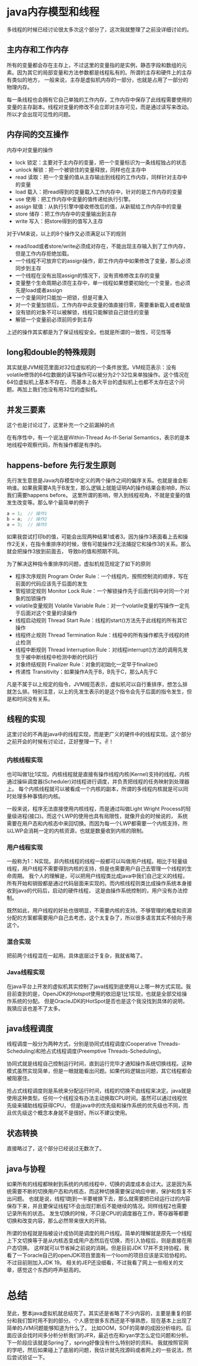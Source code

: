 # java内存模型和线程

多线程的时候已经讨论很太多次这个部分了，这次我就整理了之前没详细讨论的。

## 主内存和工作内存

所有的变量都会存在主存上，不过这里的变量指的是实例，静态字段和数组的元素。因为其它的局部变量和方法参数都是线程私有的。所谓的主存和硬件上的主存有类似的地方，
一般来说，主存是虚拟机内存的一部分，也就是占用了一部分的物理内存。

每一条线程也会拥有它自己单独的工作内存，工作内存中保存了此线程需要使用的变量的主存副本。线程对变量的修改不会立即对主存可见，而是通过读写来改动。
所以才会出现可见性的问题。

## 内存间的交互操作

内存中对变量的操作

- lock 锁定：主要对于主内存的变量，把一个变量标识为一条线程独占的状态
- unlock 解锁：把一个被锁住的变量释放，同样也在主存中
- read 读取：把一个变量的值从主存输出到线程的工作内存，同样针对主存中的变量
- load 载入：把read得到的变量载入工作内存中，针对的是工作内存的变量
- use 使用：把工作内存中变量的值传递给执行引擎。
- assign 赋值：从执行引擎中接收修改后的值，从新赋给工作内存中的变量
- store 储存：把工作内存中的变量输出到主存
- write 写入：把store得到的值写入主存

对于VM来说，以上的8个操作又必须满足以下的规则

- read/load或者store/write必须成对存在，不能出现主存输入到了工作内存，但是工作内存拒绝加载。
- 一个线程不可放弃它的assign操作，即工作内存中如果修改了变量，那么必须同步到主存
- 一个线程在没有出现assign的情况下，没有资格修改主存的变量
- 变量整个生命周期必须在主存中，单一线程如果想要初始化一个变量，也必须先是load或者assign
- 一个变量同时只能加一把锁，但是可重入
- 对一个变量加锁后，工作内存中此变量的值直接归零，需要重新载入或者赋值
- 没有锁的对象不可以被解锁，线程只能解锁自己锁住的变量
- 解锁一个变量前必须前同步到主存

上述的操作其实都是为了保证线程安全。也就是所谓的一致性，可见性等

## long和double的特殊规则

其实就是JVM规范里面对32位虚拟机的一个条件放宽。VM规范表示：没有volatile修饰的64位数据的读写操作可以被分为2个32位来单独操作。这个情况在64位虚拟机上基本不存在，
而基本上各大平台的虚拟机上也都不太存在这个问题。再加上我们也没有用32位的虚拟机。

## 并发三要素

这个也是讨论过了，这里补充一个之前漏掉的点

在有序性中，有一个说法是Within-Thread As-If-Serial Semantics，表示的是本地线程中观察代码，所有操作都是有序的。

## happens-before 先行发生原则

先行发生意思是Java内存模型中定义的两个操作之间的偏序关系。也就是谁会影响谁。如果我需要A先于B发生，那么逻辑上就能证明A的操作结果会影响B，所以我们需要happens before。
这里所谓的影响，带入到线程视角，不就是变量的值发生改变等。那么举个最简单的例子

```java
a = 1;  // 操作1
b = a;  // 操作2
a = 3;  // 操作3
```

如果我尝试打印b的值，可能会出现两种结果1或者3。因为操作3表面看上去和操作2无关，在指令重排序的时候，很有可能操作2无法捕捉它和操作3的关系。那么就会把操作3放到前面去，
导致b的值和预期不同。

为了解决这种指令重排序的问题，虚拟机规范规定了如下的原则

- 程序次序规则 Program Order Rule：一个线程内，按照控制流的顺序，写在前面的代码应该先于后面的发生
- 管程锁定规则 Monitor Lock Rule：一个解锁操作先于后面代码中对同一个对象的加锁操作
- volatile变量规则 Volatile Variable Rule：对一个volatile变量的写操作一定先于后面对这个变量的读操作
- 线程启动规则 Thread Start Rule：线程的start()方法先于此线程的所有其它操作
- 线程终止规则 Thread Termination Rule：线程中的所有操作都先于线程的终止检测
- 线程中断规则 Thread Interruption Rule：对线程interrupt()方法的调用先发生于被中断线程中检测中断的代码行
- 对象终结规则 Finalizer Rule：对象的初始化一定早于finalize()
- 传递性 Transitivity：如果操作A先于B，B先于C，那么A先于C

凡是不属于以上规定的指令，JVM规范表示，虚拟机可以自行重排序，想怎么排就怎么排。特别注意，以上的先发生表示的是这个指令会先于后面的指令发生，但是和时间没有关系。

## 线程的实现

这里讨论的不再是java中的线程实现，而是更广义的硬件中的线程实现。这个部分之前开会的时候有讨论过，正好整理一下。✌️！

### 内核线程实现

也可叫做1比1实现。内核线程就是直接有操作线程内核(Kernel)支持的线程。内核通过操纵调度器(Scheduler)对线程进行调度，并负责把线程的任务映射到处理器上。
每个内核线程就可以被看成一个内核的副本，所谓的多线程内核就是可以同时处理多种事情的内核。

一般来说，程序无法直接使用内核线程，而是通过叫做Light Wright Process的轻量级进程(接口)。而这个LWP的使用也具有局限性，就像开会的时候说的，
系统需要在用户态和内核态中来回切换。而因为每一个LWP都需要一个内核支持，所以LWP会消耗一定的内核资源，也就是数量收到内核的限制。

### 用户线程实现

一般称为1：N实现。非内核线程的线程一般都可以叫做用户线程。相比于轻量级线程，用户线程不需要得到内核的支持，但是也需要用户自己去管理一个线程的生命周期。
我个人的理解是，可以把用户线程类比成java中我们自己定义的线程，所有开始和销毁都是通过代码层面来实现的。而内核线程则类比成操作系统本身接收到java的代码后，启动的硬件线程，
这是由操作系统控制的，用户没有办法控制。

既然如此，用户线程的好处也很明显，不需要内核的支持。不够管理的难度和资源分配的方案都需要用户自己去考虑，这个太复杂了，所以很多语言其实不倾向于用这个。

### 混合实现

把前两个线程混在一起用。具体底层过于复杂，我就省略了。

### Java线程实现

在java平台上开发的虚拟机其实控制了java线程到底使用以上哪一种方式实现。我目前查到的是，OpenJDK的Hotspot使用的依旧是1比1实现，也就是全部交给操作系统的分配。
但是OracleJDK的HotSpot是否也是这个我没找到具体的说明，我猜应该也差不了太多。

## java线程调度

线程调度一般分为两种方式，分别是协同式线程调度(Cooperative Threads-Scheduling)和抢占式线程调度(Preemptive Threads-Scheduling)。

协同式就是线程自己控制运行时间，直到运行完毕才通知操作系统切换线程。这种模式虽然实现简单，但是一眼就能看出问题。如果代码逻辑出问题，其它线程都会被阻塞住。

抢占式线程调度则是系统来分配运行时间，线程的切换不由线程来决定。java就是使用这种类型。任何一个线程没有办法主动换取CPU时间。虽然可以通过线程优先级来辅助线程获得CPU，
但是java中的优先级和操作系统的优先级也不同，而且优先级这个概念本身就不是很好。所以不建议使用。

## 状态转换

直接略过了，这个部分已经说过无数次了。

## java与协程

如果所有的线程都映射到系统的内核线程中，切换的调度成本会过大。这是因为系统需要不断的切换用户态和内核态，而这种切换需要保证响应中断，保护和恢复不出问题。
也就是说，线程1跑到一半要被换下去，那么就需要把已经运行过的内容保存下来，并且要保证线程1不会出现打断后不能继续的情况。同样线程2也需要记录所有的状态。
发生切换的时候，不只是CPU的调度器在工作，寄存器等都要切换和改变内容，那么必然带来很大的开销。

所谓的协程就是指被设计成协同是调度的用户线程。简单的理解就是原先一个线程上下文切换等于是从内核态变成用户态然后在切换，而引入协程后，则是直接在用户态切换。
这样就可以节省掉之前说的消耗。但是目前JDK 17并不支持协程，我看了一下oracle自己的openJDK项目里面有一个loom的项目应该是实验协程的。不过目前刚加入JDK 19。
相关的JEP还没细看，不过我看了网上一些相关的文章，感觉这个东西的呼声挺高的。

# 总结

至此，整本java虚拟机就总结完了。其实还是省略了不少内容的，主要是重复的部分和我们暂时用不到的部分。个人感觉很多东西还是不够熟悉，现在基本上出现了简单的JVM问题能够知道为什么了。
比如OOM，SOF的简单的成因分析啥的。后面应该会找时间多分析分析我们的JFR，最近也在和ryan学怎么定位问题和分析。下一阶段应该就是Spring了，spring好像没有什么特别好的资料。
我就按照官网的学吧，然后如果碰上了底层的问题，我估计就先找源码或者网上的一些说法，然后尝试验证一下。